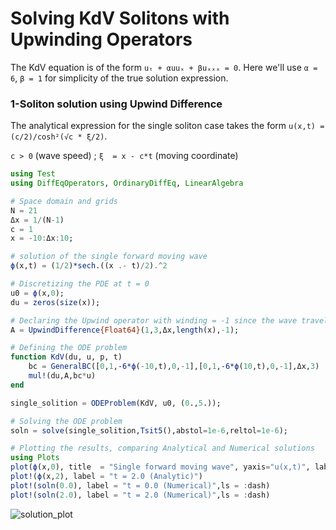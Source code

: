 # Solving KdV Solitons with Upwinding Operators

The KdV equation is of the form `uₜ + αuuₓ + βuₓₓₓ = 0`. Here we'll use `α = 6`, `β = 1` for 
simplicity of the true solution expression.

### 1-Soliton solution using Upwind Difference

The analytical expression for the single soliton case takes the form `u(x,t) = (c/2)/cosh²(√c * ξ/2)`.

`c > 0` (wave speed) ; `ξ  = x - c*t` (moving coordinate)

```julia
using Test
using DiffEqOperators, OrdinaryDiffEq, LinearAlgebra

# Space domain and grids
N = 21
Δx = 1/(N-1)
c = 1
x = -10:Δx:10;

# solution of the single forward moving wave
ϕ(x,t) = (1/2)*sech.((x .- t)/2).^2 

# Discretizing the PDE at t = 0
u0 = ϕ(x,0);
du = zeros(size(x)); 

# Declaring the Upwind operator with winding = -1 since the wave travels from left to right 
A = UpwindDifference{Float64}(1,3,Δx,length(x),-1);

# Defining the ODE problem
function KdV(du, u, p, t)
	bc = GeneralBC([0,1,-6*ϕ(-10,t),0,-1],[0,1,-6*ϕ(10,t),0,-1],Δx,3) 
	mul!(du,A,bc*u)
end

single_solition = ODEProblem(KdV, u0, (0.,5.));

# Solving the ODE problem 
soln = solve(single_solition,Tsit5(),abstol=1e-6,reltol=1e-6);

# Plotting the results, comparing Analytical and Numerical solutions 
using Plots
plot(ϕ(x,0), title  = "Single forward moving wave", yaxis="u(x,t)", label = "t = 0.0 (Analytic)")
plot!(ϕ(x,2), label = "t = 2.0 (Analytic)")
plot!(soln(0.0), label = "t = 0.0 (Numerical)",ls = :dash)
plot!(soln(2.0), label = "t = 2.0 (Numerical)",ls = :dash)
```
![solution_plot](https://user-images.githubusercontent.com/39168576/111033316-a702a180-8436-11eb-9b8e-749ad9206639.jpeg)

